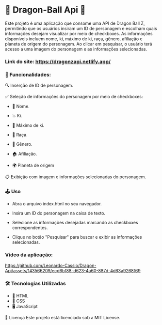 # 🐉 Dragon-Ball Api 🐉
Este projeto é uma aplicação que consome uma API de Dragon Ball Z, permitindo que os usuários insiram um ID de personagem e escolham quais informações desejam visualizar por meio de checkboxes. As informações disponíveis incluem nome, ki, máximo de ki, raça, gênero, afiliação e planeta de origem do personagem. Ao clicar em pesquisar, o usuário terá acesso a uma imagem do personagem e as informações selecionadas.

### Link do site: https://dragonzapi.netlify.app/

### 🌟 Funcionalidades:

🔍 Inserção de ID de personagem.

✅ Seleção de informações do personagem por meio de checkboxes:

- 🧑 Nome.

- 💥 Ki.

- 🌟 Máximo de ki.

- 🧬 Raça.

- 🚻 Gênero.

- 🏠 Afiliação.

- 🌍 Planeta de origem

📋 Exibição com imagem e informações selecionadas do personagem.

### 🕹️ Uso

- Abra o arquivo index.html no seu navegador.

- Insira um ID do personagem na caixa de texto.

- Selecione as informações desejadas marcando as checkboxes correspondentes.

- Clique no botão "Pesquisar" para buscar e exibir as informações selecionadas.

### Vídeo da aplicação:

https://github.com/Leonardo-Cassio/Dragon-Api/assets/143566209/ecd6bf88-d623-4a60-887d-4d63a9268f69

### 🛠️ Tecnologias Utilizadas
- 📄 HTML
- 🎨 CSS
- 🖥️ JavaScript

📜 Licença
Este projeto está licenciado sob a MIT License.
